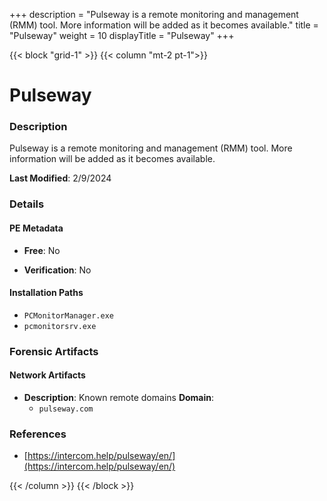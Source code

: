 +++
description = "Pulseway is a remote monitoring and management (RMM) tool. More information will be added as it becomes available."
title = "Pulseway"
weight = 10
displayTitle = "Pulseway"
+++


{{< block "grid-1" >}}
{{< column "mt-2 pt-1">}}

# Pulseway


### Description

Pulseway is a remote monitoring and management (RMM) tool. More information will be added as it becomes available.



**Last Modified**: 2/9/2024

### Details


#### PE Metadata


- **Free**: No

- **Verification**: No




#### Installation Paths
- `PCMonitorManager.exe`
- `pcmonitorsrv.exe`

### Forensic Artifacts




#### Network Artifacts

- **Description**: Known remote domains
  **Domain**:
    - `pulseway.com`





### References
- [https://intercom.help/pulseway/en/](https://intercom.help/pulseway/en/)



{{< /column >}}
{{< /block >}}

